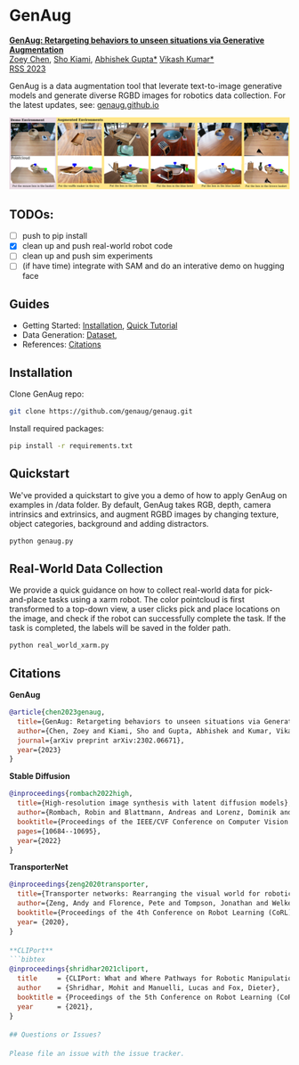 # GenAug

[**GenAug: Retargeting behaviors to unseen situations via Generative Augmentation**](https://arxiv.org/abs/2302.06671)  
[Zoey Chen](https://qiuyuchen14.github.io//), [Sho Kiami](https://www.linkedin.com/in/shokiami), [Abhishek Gupta*](https://abhishekunique.github.io/) [Vikash Kumar*](https://vikashplus.github.io/)  
[RSS 2023](https://roboticsconference.org/) 

GenAug is a data augmentation tool that leverate text-to-image generative models and generate diverse RGBD images for robotics data collection. 
For the latest updates, see: [genaug.github.io](https://genaug.github.io)

![](media/augmented_combined.png)



## TODOs: 
- [ ] push to pip install
- [X] clean up and push real-world robot code
- [ ] clean up and push sim experiments
- [ ] (if have time) integrate with SAM and do an interative demo on hugging face
## Guides

- Getting Started: [Installation](#installation), [Quick Tutorial](#quickstart)
- Data Generation: [Dataset](#dataset-generation),
- References: [Citations](#citations)




## Installation

Clone GenAug repo:
```bash
git clone https://github.com/genaug/genaug.git
```
Install required packages:
```bash
pip install -r requirements.txt
```

## Quickstart
We've provided a quickstart to give you a demo of how to apply GenAug on examples in /data folder. By default, GenAug takes RGB, depth, camera intrinsics and extrinsics, and augment RGBD images by changing texture, object categories, background and adding distractors. 
```bash
python genaug.py
```
## Real-World Data Collection
We provide a quick guidance on how to collect real-world data for pick-and-place tasks using a xarm robot. The color pointcloud is first transformed to a top-down view, a user clicks pick and place locations on the image, and check if the robot can successfully complete the task. If the task is completed, the labels will be saved in the folder path. 
```bash
python real_world_xarm.py
```


## Citations
**GenAug**
```bibtex
@article{chen2023genaug,
  title={GenAug: Retargeting behaviors to unseen situations via Generative Augmentation},
  author={Chen, Zoey and Kiami, Sho and Gupta, Abhishek and Kumar, Vikash},
  journal={arXiv preprint arXiv:2302.06671},
  year={2023}
}
```

**Stable Diffusion**
```bibtex
@inproceedings{rombach2022high,
  title={High-resolution image synthesis with latent diffusion models},
  author={Rombach, Robin and Blattmann, Andreas and Lorenz, Dominik and Esser, Patrick and Ommer, Bj{\"o}rn},
  booktitle={Proceedings of the IEEE/CVF Conference on Computer Vision and Pattern Recognition},
  pages={10684--10695},
  year={2022}
}
```
**TransporterNet**
```bibtex
@inproceedings{zeng2020transporter,
  title={Transporter networks: Rearranging the visual world for robotic manipulation},
  author={Zeng, Andy and Florence, Pete and Tompson, Jonathan and Welker, Stefan and Chien, Jonathan and Attarian, Maria and Armstrong, Travis and Krasin, Ivan and Duong, Dan and Sindhwani, Vikas and others},
  booktitle={Proceedings of the 4th Conference on Robot Learning (CoRL)},
  year= {2020},
}

**CLIPort**
```bibtex
@inproceedings{shridhar2021cliport,
  title     = {CLIPort: What and Where Pathways for Robotic Manipulation},
  author    = {Shridhar, Mohit and Manuelli, Lucas and Fox, Dieter},
  booktitle = {Proceedings of the 5th Conference on Robot Learning (CoRL)},
  year      = {2021},
}

## Questions or Issues?

Please file an issue with the issue tracker.  